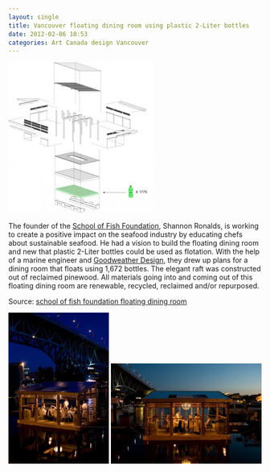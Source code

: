```yaml
---
layout: single
title: Vancouver floating dining room using plastic 2-Liter bottles
date: 2012-02-06 10:53
categories: Art Canada design Vancouver
---
```

<a href="/public/uploads/2012/02/42_axo01.jpg"><img class="size-medium wp-image-2720 alignright" title="42_axo01" src="/public/uploads/2012/02/42_axo01-289x300.jpg" alt="" width="289" height="300" /></a>

The founder of the <a href="http://schooloffishfoundation.org/">School of Fish Foundation</a>, Shannon Ronalds, is working to create a positive impact on the seafood industry by educating chefs about sustainable seafood. He had a vision to build the floating dining room and new that plastic 2-Liter bottles could be used as flotation. With the help of a marine engineer and <a href="http://www.goodweather.ca/index.php?/projects/pop-bottle-barge/#1005476/-Pop-Bottle-Barge-1-Vancouver">Goodweather Design</a>, they drew up plans for a dining room that floats using 1,672 bottles. The elegant raft was constructed out of reclaimed pinewood. All materials going into and coming out of this floating dining room are renewable, recycled, reclaimed and/or repurposed.

Source: <a href="http://inhabitat.com/elegant-floating-plastic-dining-room-in-vancouver/school-of-fish-foundation-floating-dining-room-6/?extend=1">school of fish foundation floating dining room</a>

<a href="/public/uploads/2012/02/42_3753541773588450825285487450844183496916806n.jpg"><img class="alignnone size-medium wp-image-2719" title="42_3753541773588450825285487450844183496916806n" src="/public/uploads/2012/02/42_3753541773588450825285487450844183496916806n-200x300.jpg" alt="" width="200" height="300" /></a> <a href="/public/uploads/2012/02/42_3753541773588950825285487450844183505393539n.jpg"><img class="alignnone size-medium wp-image-2723" title="42_3753541773588950825285487450844183505393539n" src="/public/uploads/2012/02/42_3753541773588950825285487450844183505393539n-300x199.jpg" alt="" width="300" height="199" /></a>
